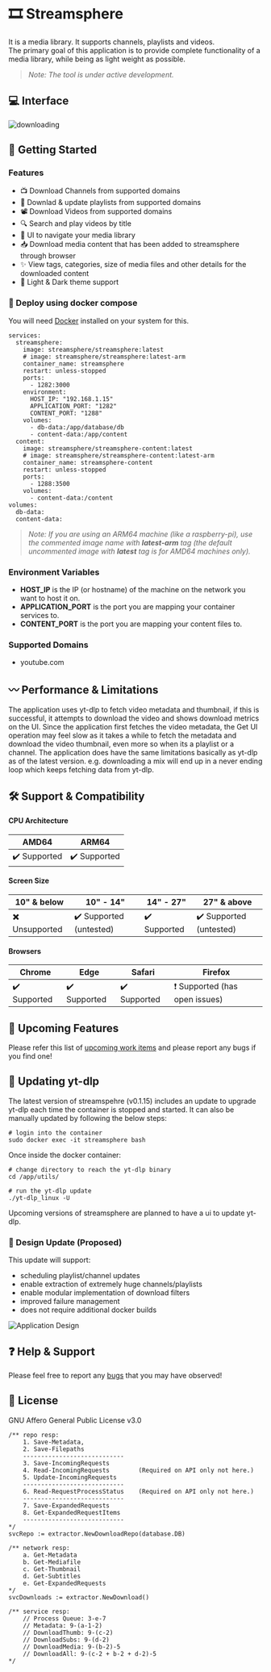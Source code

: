 # :film_strip: Streamsphere

It is a media library. It supports channels, playlists and videos. <br />
The primary goal of this application is to provide complete functionality of a media library, while being as light weight as possible.
> *Note: The tool is under active development.*

## :computer: Interface
![downloading](https://github.com/user-attachments/assets/8c9654aa-6231-4bde-b144-c79d9b233592)

## :rocket: Getting Started

### Features
- 📺 Download Channels from supported domains
- 📼 Downlad & update playlists from supported domains
- 📽️ Download Videos from supported domains
- 🔍 Search and play videos by title
- 👾 UI to navigate your media library
- 📥 Download media content that has been added to streamsphere through browser
- ✨ View tags, categories, size of media files and other details for the downloaded content
- 🎴 Light & Dark theme support

### :whale: Deploy using docker compose 
You will need [Docker](https://docs.docker.com/get-docker/) installed on your system for this.

```
services:
  streamsphere:
    image: streamsphere/streamsphere:latest
    # image: streamsphere/streamsphere:latest-arm
    container_name: streamsphere
    restart: unless-stopped
    ports:
      - 1282:3000
    environment:
      HOST_IP: "192.168.1.15"
      APPLICATION_PORT: "1282"
      CONTENT_PORT: "1288"
    volumes:
      - db-data:/app/database/db
      - content-data:/app/content
  content:
    image: streamsphere/streamsphere-content:latest
    # image: streamsphere/streamsphere-content:latest-arm
    container_name: streamsphere-content
    restart: unless-stopped
    ports:
      - 1288:3500
    volumes:
      - content-data:/content
volumes:
  db-data:
  content-data:
```
> *Note: If you are using an ARM64 machine (like a raspberry-pi), use the commented image name with **latest-arm** tag (the default uncommented image with **latest** tag is for AMD64 machines only).*

### Environment Variables

- **HOST_IP** is the IP (or hostname) of the machine on the network you want to host it on.
- **APPLICATION_PORT** is the port you are mapping your container services to.
- **CONTENT_PORT** is the port you are mapping your content files to.

### Supported Domains
-  youtube.com

## 〰️ Performance & Limitations
The application uses yt-dlp to fetch video metadata and thumbnail, if this is successful, it attempts to download the video and shows download metrics on the UI. Since the application first fetches the video metadata, the Get UI operation may feel slow as it takes a while to fetch the metadata and download the video thumbnail, even more so when its a playlist or a channel. The application does have the same limitations basically as yt-dlp as of the latest version. e.g. downloading a mix will end up in a never ending loop which keeps fetching data from yt-dlp.

## :hammer_and_wrench: Support & Compatibility

#### CPU Architecture
| AMD64 | ARM64 |
| ------------- | ------------- |
| ✔️ Supported | ✔️ Supported |

#### Screen Size
| 10" & below | 10" - 14" | 14" - 27" | 27" & above |
| ------------- | ------------- | ------------- | ------------- |
| ✖️ Unsupported | ✔️ Supported (untested) | ✔️ Supported | ✔️ Supported (untested) |

#### Browsers
| Chrome | Edge | Safari | Firefox |
| ------------- | ------------- | ------------- | ------------- |
|  ✔️ Supported | ✔️ Supported | ✔️ Supported | ❗ Supported (has open issues) |

## 🌟 Upcoming Features
Please refer this list of [upcoming work items](https://github.com/users/rs-anantmishra/projects/5) and please report any bugs if you find one!

## 🔼 Updating yt-dlp
The latest version of streamspehre (v0.1.15) includes an update to upgrade yt-dlp each time the container is stopped and started.
It can also be manually updated by following the below steps:
```
# login into the container
sudo docker exec -it streamsphere bash
```
Once inside the docker container:
```
# change directory to reach the yt-dlp binary
cd /app/utils/

# run the yt-dlp update
./yt-dlp_linux -U
```

Upcoming versions of streamsphere are planned to have a ui to update yt-dlp.

### 🎯 Design Update (Proposed)
This update will support: 
- scheduling playlist/channel updates
- enable extraction of extremely huge channels/playlists
- enable modular implementation of download filters
- improved failure management
- does not require additional docker builds

![Application Design](https://github.com/user-attachments/assets/7800f70f-f902-4cef-9c75-8e2664666cbe)


## ❓ Help & Support
Please feel free to report any [bugs](https://github.com/users/rs-anantmishra/projects/5) that you may have observed!

## 📝 License
GNU Affero General Public License v3.0

	/** repo resp:
		1. Save-Metadata, 
		2. Save-Filepaths
		----------------------------
		3. Save-IncomingRequests
		4. Read-IncomingRequests		(Required on API only not here.)
		5. Update-IncomingRequests
		----------------------------
		6. Read-RequestProcessStatus	(Required on API only not here.)
		----------------------------
		7. Save-ExpandedRequests
		8. Get-ExpandedRequestItems
		----------------------------
	*/
	svcRepo := extractor.NewDownloadRepo(database.DB)

	/** network resp: 
		a. Get-Metadata
		b. Get-Mediafile
		c. Get-Thumbnail
		d. Get-Subtitles
		e. Get-ExpandedRequests
	*/
	svcDownloads := extractor.NewDownload()

	/** service resp: 
		// Process Queue: 3-e-7
		// Metadata: 9-(a-1-2)
		// DownloadThumb: 9-(c-2)
		// DownloadSubs: 9-(d-2)
		// DownloadMedia: 9-(b-2)-5
		// DownloadAll: 9-(c-2 + b-2 + d-2)-5
	*/
